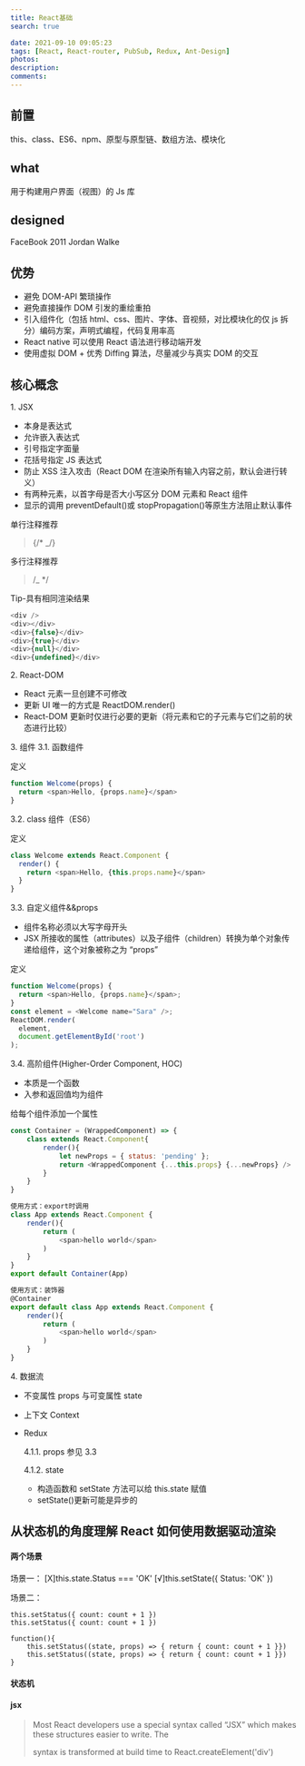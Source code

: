 ```yaml
---
title: React基础
search: true

date: 2021-09-10 09:05:23
tags: [React, React-router, PubSub, Redux, Ant-Design]
photos:
description:
comments:
---
```


## 前置
this、class、ES6、npm、原型与原型链、数组方法、模块化

## what

用于构建用户界面（视图）的 Js 库

## designed

FaceBook 2011 Jordan Walke

## 优势

-   避免 DOM-API 繁琐操作
-   避免直接操作 DOM 引发的重绘重拍
-   引入组件化（包括 html、css、图片、字体、音视频，对比模块化的仅 js 拆分）编码方案，声明式编程，代码复用率高
-   React native 可以使用 React 语法进行移动端开发
-   使用虚拟 DOM + 优秀 Diffing 算法，尽量减少与真实 DOM 的交互

## 核心概念

1\. JSX

-   本身是表达式
-   允许嵌入表达式
-   引号指定字面量
-   花括号指定 JS 表达式
-   防止 XSS 注入攻击（React DOM 在渲染所有输入内容之前，默认会进行转义）
-   有两种元素，以首字母是否大小写区分 DOM 元素和 React 组件
-   显示的调用 preventDefault()或 stopPropagation()等原生方法阻止默认事件

单行注释推荐

> {/\* \_/}

多行注释推荐

> /\_ \*/

Tip-具有相同渲染结果
```javascript
<div />
<div></div>
<div>{false}</div>
<div>{true}</div>
<div>{null}</div>
<div>{undefined}</div>
```


2\. React-DOM

-   React 元素一旦创建不可修改
-   更新 UI 唯一的方式是 ReactDOM.render()
-   React-DOM 更新时仅进行必要的更新（将元素和它的子元素与它们之前的状态进行比较）

3\. 组件
3.1\. 函数组件

定义
```javascript
function Welcome(props) {
  return <span>Hello, {props.name}</span>
}
```

3.2\. class 组件（ES6）

定义
```javascript
class Welcome extends React.Component {
  render() {
    return <span>Hello, {this.props.name}</span>
  }
}
```

3.3\. 自定义组件&&props

-   组件名称必须以大写字母开头
-   JSX 所接收的属性（attributes）以及子组件（children）转换为单个对象传递给组件，这个对象被称之为 “props”

定义
```javascript
function Welcome(props) {
  return <span>Hello, {props.name}</span>;
}
const element = <Welcome name="Sara" />;
ReactDOM.render(
  element,
  document.getElementById('root')
);
```

3.4\. 高阶组件(Higher-Order Component, HOC)

-   本质是一个函数
-   入参和返回值均为组件

给每个组件添加一个属性
```javascript
const Container = (WrappedComponent) => {
    class extends React.Component{
        render(){
            let newProps = { status: 'pending' };
            return <WrappedComponent {...this.props} {...newProps} />
        }
    }
} 

使用方式：export时调用
class App extends React.Component {
    render(){
        return (
            <span>hello world</span>
        )
    }
}
export default Container(App)

使用方式：装饰器
@Container
export default class App extends React.Component {
    render(){
        return (
            <span>hello world</span>
        )
    }
}
```

4\. 数据流

-   不变属性 props 与可变属性 state
-   上下文 Context
-   Redux

    4.1.1\. props
    参见 3.3

    4.1.2\. state

    -   构造函数和 setState 方法可以给 this.state 赋值
    -   setState()更新可能是异步的

## 从状态机的角度理解 React 如何使用数据驱动渲染

#### 两个场景

场景一：
[X]this.state.Status === 'OK'
[√]this.setState({ Status: 'OK' })

场景二：

```
this.setStatus({ count: count + 1 })
this.setStatus({ count: count + 1 })
```

```
function(){
    this.setStatus((state, props) => { return { count: count + 1 }})
    this.setStatus((state, props) => { return { count: count + 1 }})
}
```

#### 状态机

#### jsx
> Most React developers use a special syntax called “JSX” which makes these structures easier to write. The <div /> syntax is transformed at build time to React.createElement('div')
